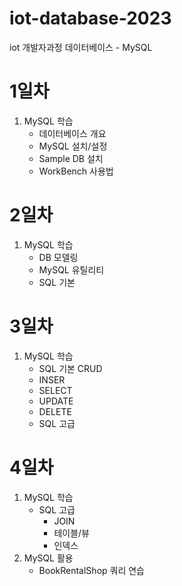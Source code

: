 # iot-database-2023
iot 개발자과정 데이터베이스 - MySQL

# 1일차
1. MySQL 학습
    - 데이터베이스 개요
    - MySQL 설치/설정
    - Sample DB 설치
    - WorkBench 사용법

# 2일차 
1. MySQL 학습
    - DB 모델링
    - MySQL 유틸리티
    - SQL 기본
    
# 3일차
1. MySQL 학습
    - SQL 기본 CRUD
     - INSER
     - SELECT
     - UPDATE
     - DELETE
    - SQL 고급

# 4일차
1. MySQL 학습
    - SQL 고급
        - JOIN
        - 테이블/뷰
        - 인덱스
2. MySQL 활용
    - BookRentalShop 쿼리 연습